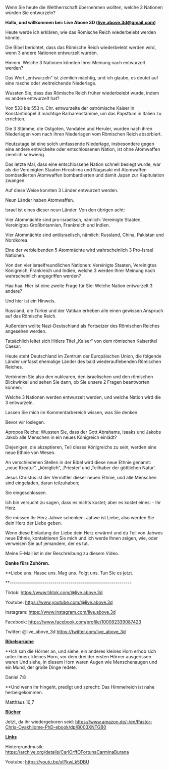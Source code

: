 Wenn Sie heute die Weltherrschaft übernehmen wollten, welche 3 Nationen würden Sie
entwurzeln?

**Hallo, und willkommen bei: Live Above 3D (<live.above.3d@gmail.com>)**

Heute werde ich erklären, wie das Römische Reich wiederbelebt werden könnte.

Die Bibel berichtet, dass das Römische Reich wiederbelebt werden wird, wenn 3 andere
Nationen entwurzelt wurden.

Hmmm. Welche 3 Nationen könnten Ihrer Meinung nach entwurzelt werden?

Das Wort „entwurzeln“ ist ziemlich mächtig, und ich glaube, es deutet auf eine rasche oder
weitreichende Niederlage.

Wussten Sie, dass das Römische Reich früher wiederbelebt wurde, indem es
andere entwurzelt hat?

Von 533 bis 553 n. Chr. entwurzelte der oströmische Kaiser in Konstantinopel
3 mächtige Barbarenstämme, um das Papsttum in Italien zu errichten.

Die 3 Stämme, die Ostgoten, Vandalen und Heruler, wurden nach ihren Niederlagen vom
nach ihren Niederlagen vom Römischen Reich absorbiert.

Heutzutage ist eine solch umfassende Niederlage, insbesondere gegen eine andere entwickelte oder
entschlossenen Nation, ist ohne Atomwaffen ziemlich schwierig.

Das letzte Mal, dass eine entschlossene Nation schnell besiegt wurde, war
als die Vereinigten Staaten Hiroshima und Nagasaki mit Atomwaffen bombardierten
Atomwaffen bombardierten und damit Japan zur Kapitulation zwangen.

Auf diese Weise konnten 3 Länder entwurzelt werden.

Neun Länder haben Atomwaffen.

Israel ist eines dieser neun Länder. Von den übrigen acht:

Vier Atommächte sind pro-israelisch, nämlich: Vereinigte Staaten, Vereinigtes
Großbritannien, Frankreich und Indien.

Vier Atommächte sind antiisraelisch, nämlich: Russland, China, Pakistan und
Nordkorea.

Eine der verbleibenden 5 Atommächte wird wahrscheinlich 3 Pro-Israel
Nationen.

Von den vier israelfreundlichen Nationen: Vereinigte Staaten, Vereinigtes Königreich, Frankreich
und Indien, welche 3 werden Ihrer Meinung nach wahrscheinlich angegriffen werden?

Haa haa. Hier ist eine zweite Frage für Sie: Welche Nation entwurzelt 3
andere?

Und hier ist ein Hinweis.

Russland, die Türkei und der Vatikan erheben alle einen gewissen Anspruch auf das Römische Reich.

Außerdem wollte Nazi-Deutschland als Fortsetzer des Römischen Reiches angesehen werden.

Tatsächlich leitet sich Hitlers Titel „Kaiser“ von dem römischen Kaisertitel
Caesar.

Heute steht Deutschland im Zentrum der Europäischen Union, die folgende Länder umfasst
ehemalige Länder des bald wiederauflebenden Römischen Reiches.

Verbinden Sie also den nuklearen, den israelischen und den römischen Blickwinkel und sehen Sie dann, ob
Sie unsere 2 Fragen beantworten können:

Welche 3 Nationen werden entwurzelt werden, und welche Nation wird die 3 entwurzeln.

Lassen Sie mich im Kommentarbereich wissen, was Sie denken.

Bevor wir loslegen.

Apropos Reiche: Wussten Sie, dass der Gott Abrahams, Isaaks und Jakobs
Jakob alle Menschen in ein neues Königreich einlädt?

Diejenigen, die akzeptieren, Teil dieses Königreichs zu sein, werden eine neue Ethnie von
Wesen.

An verschiedenen Stellen in der Bibel wird diese neue Ethnie genannt: „neue Kreatur“,
„königlich“, ‚Priester‘ und ‚Teilhaber der göttlichen Natur‘.

Jesus Christus ist der Vermittler dieser neuen Ethnie, und alle Menschen sind
eingeladen, daran teilzuhaben;

Sie eingeschlossen.

Ich bin versucht zu sagen, dass es nichts kostet; aber es kostet eines: - Ihr
Herz.

Sie müssen Ihr Herz Jahwe schenken. Jahwe ist Liebe, also werden Sie
dein Herz der Liebe geben.

Wenn diese Einladung der Liebe dein Herz erwärmt und du Teil von
Jahwes neue Ethnie, kontaktieren Sie mich und ich werde Ihnen zeigen, wie, oder verweisen Sie auf
jemandem, der es tut.

Meine E-Mail ist in der Beschreibung zu diesem Video.

**Danke fürs Zuhören.**

**Liebe uns. Hasse uns. Mag uns. Folgt uns. Tun Sie es jetzt.

**------------------------------------------------------------

Tiktok: <https://www.tiktok.com/@live.above.3d>

Youtube: <https://www.youtube.com/@live.above.3d>

Instagram: <https://www.instagram.com/live.above.3d>

Facebook: <https://www.facebook.com/profile/100092339087423>

Twitter: @live\_above\_3d <https://twitter.com/live_above_3d>

**<u>Bibelsprüche</u>**

**Ich sah die Hörner an, und siehe, ein anderes kleines Horn erhob sich unter ihnen.
kleines Horn, vor dem drei der ersten Hörner ausgerissen waren
Und siehe, in diesem Horn waren Augen wie Menschenaugen
und ein Mund, der große Dinge redete.

Daniel 7:8

**Und wenn ihr hingeht, predigt und sprecht: Das Himmelreich ist nahe herbeigekommen.

Matthäus 10,7

**<u>Bücher</u>**

Jetzt, da ihr wiedergeboren seid:
<https://www.amazon.de/-/en/Pastor-Chris-Oyakhilome-PhD-ebook/dp/B003XNTGB0>

**<u>Links</u>**

Hintergrundmusik:
<https://archive.org/details/CarlOrffOFortunaCarminaBurana>

Youtube: <https://youtu.be/xlPkwLk5DBU>